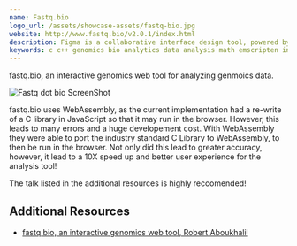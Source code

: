 ```yaml
---
name: Fastq.bio
logo_url: /assets/showcase-assets/fastq-bio.jpg
website: http://www.fastq.bio/v2.0.1/index.html
description: Figma is a collaborative interface design tool, powered by WebAssembly.
keywords: c c++ genomics bio analytics data analysis math emscripten infomatics production
---
```


fastq.bio, an interactive genomics web tool for analyzing genmoics data.

![Fastq dot bio ScreenShot](/assets/showcase-assets/fastq-bio.jpg)

fastq.bio uses WebAssembly, as the current implementation had a re-write of a C library in JavaScript so that it may run in the browser. However, this leads to many errors and a huge developement cost. With WebAssembly they were able to port the industry standard C Library to WebAssembly, to then be run in the browser. Not only did this lead to greater accuracy, however, it lead to a 10X speed up and better user experience for the analysis tool!

The talk listed in the additional resources is highly reccomended!

## Additional Resources

- [fastq.bio, an interactive genomics web tool, Robert Aboukhalil](https://youtu.be/lsqCrFCZOOw)
